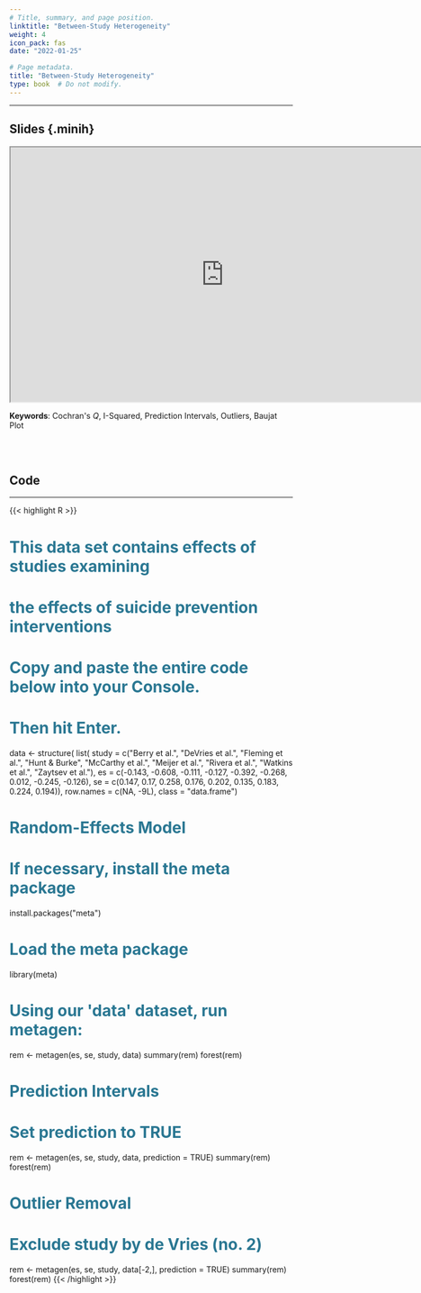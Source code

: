 ```yaml
---
# Title, summary, and page position.
linktitle: "Between-Study Heterogeneity"
weight: 4
icon_pack: fas
date: "2022-01-25"

# Page metadata.
title: "Between-Study Heterogeneity"
type: book  # Do not modify.
---
```


<style>
code{
  color: #2a7792;
}
.hljs{
  font-size: 16px
}
.minih{
  font-size: 1px;
  margin: 0px 0px 0px 0px;
}

.highlight {
    position: relative;
}
.highlight pre {
    padding: 15px;
}
.highlight-copy-btn {
    position: absolute;
    top: 7px;
    right: 7px;
    border: 0;
    border-radius: 4px;
    padding: 5px;
    font-size: 0.7em;
    line-height: 1.8;
    color: #fff;
    background-color: #777;
    min-width: 55px;
    text-align: center;
}
.highlight-copy-btn:hover {
    background-color: #666;
}
</style>

---


## Slides {.minih}

<iframe src="https://drive.google.com/file/d/1DCAcEup-3ufliVpgfS1OmPow46lL-LPb/preview" width="757" height="452" allow="autoplay"></iframe>

**Keywords**: Cochran's _Q_, I-Squared, Prediction Intervals, Outliers, Baujat Plot


<br></br>

## Code

---

{{< highlight R >}}
# This data set contains effects of studies examining
# the effects of suicide prevention interventions
# Copy and paste the entire code below into your Console.
# Then hit Enter.
data <- structure(
            list(
                study = c("Berry et al.", "DeVries et al.", 
                          "Fleming et al.", "Hunt & Burke", 
                          "McCarthy et al.", "Meijer et al.", 
                          "Rivera et al.", "Watkins et al.", 
                          "Zaytsev et al."), 
                es = c(-0.143, -0.608, -0.111, -0.127, -0.392, 
                       -0.268, 0.012, -0.245, -0.126), 
                se = c(0.147, 0.17, 0.258, 0.176, 0.202, 
                       0.135, 0.183, 0.224, 0.194)), 
                row.names = c(NA, -9L), 
            class = "data.frame")

# Random-Effects Model
# If necessary, install the meta package
install.packages("meta")

# Load the meta package
library(meta)

# Using our 'data' dataset, run metagen:
rem <- metagen(es, se, study, data)
summary(rem)
forest(rem)

# Prediction Intervals
# Set prediction to TRUE
rem <- metagen(es, se, study, data, prediction = TRUE)
summary(rem)
forest(rem)

# Outlier Removal
# Exclude study by de Vries (no. 2)
rem <- metagen(es, se, study, data[-2,], prediction = TRUE)
summary(rem)
forest(rem)
{{< /highlight >}}



<style>
h1 {color: #2a7792;}
</style>


